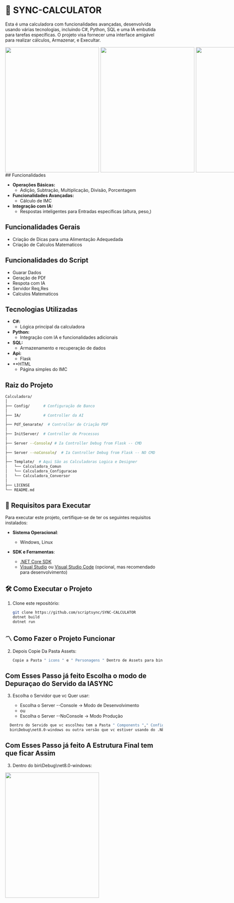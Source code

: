 # 🧮 SYNC-CALCULATOR

Esta é uma calculadora com funcionalidades avançadas, desenvolvida usando várias tecnologias, incluindo C#, Python, SQL e uma IA embutida para tarefas específicas. O projeto visa fornecer uma interface amigável para realizar cálculos, Armazenar, e Execultar.
<div style="display:flex;flex-direction:row;gap:0.3rem">
  <img src="https://github.com/scriptsync/SYNC-CALCULATOR/blob/main/Img/Interface.png?raw=true" alt="" width="300" height="400">
  <img src="https://github.com/scriptsync/SYNC-CALCULATOR/blob/main/Img/menu.png?raw=true" alt="" width="300" height="400">
  <img src="https://github.com/scriptsync/SYNC-CALCULATOR/blob/main/Img/imc.png?raw=true" alt="" width="300" height="400">
</div>
## Funcionalidades

- **Operações Básicas:**
  - Adição, Subtração, Multiplicação, Divisão, Porcentagem
- **Funcionalidades Avançadas:**
  - Cálculo de IMC
- **Integração com IA:**
  - Respostas inteligentes para Entradas específicas (altura, peso,)

## Funcionalidades Gerais
- Criação de Dicas para uma Alimentação Adequedada
- Criação de Calculos Matematicos 

## Funcionalidades do Script
- Guarar Dados
- Geração de PDf
- Respota com IA
- Servidor Req,Res
- Calculos Matematicos 

## Tecnologias Utilizadas

- **C#:**
  - Lógica principal da calculadora
- **Python:**
  - Integração com IA e funcionalidades adicionais
- **SQL:**
  - Armazenamento e recuperação de dados
- **Api:**
  - Flask
- **HTML
  - Página simples do IMC

## Raiz do Projeto
```bash
Calculadora/
│
├── Config/      # Configuração de Banco
│
├── IA/          # Controller da AI 
│
├── Pdf_Genarate/  # Controller de Criação PDF
│
├── InitServer/  # Controller de Processos
│
├── Server --Console/ # Ia Controller Debug from Flask -- CMD
│
├── Server --noConsole/  # Ia Controller Debug from Flask -- NO CMD
│
├── Template/  # Aqui São as Calculadoras Logica e Designer
│   └── Calculadora_Comun 
│   └── Calculadora_Configuracao
│   └── Calculadora_Conversor
│
├── LICENSE 
└── README.md                 
```
## 🚀 Requisitos para Executar

Para executar este projeto, certifique-se de ter os seguintes requisitos instalados:

- **Sistema Operacional**:
  - Windows, Linux

- **SDK e Ferramentas**:
  - [.NET Core SDK](https://dotnet.microsoft.com/download](https://dotnet.microsoft.com/en-us/download))
  - [Visual Studio](https://visualstudio.microsoft.com/pt-br/downloads/) ou [Visual Studio Code](https://code.visualstudio.com/) (opcional, mas recomendado para desenvolvimento)

## 🛠️ Como Executar o Projeto

1. Clone este repositório:

   ```bash
   git clone https://github.com/scriptsync/SYNC-CALCULATOR
   dotnet build
   dotnet run
   ```
## 〽️ Como Fazer o Projeto Funcionar

2. Depois Copie Da Pasta Assets:
    ```bash
    Copie a Pasta " icons " e " Personagens " Dentro de Assets para bin\Debug\net8.0-windows ou outra versão que vc estiver usando do .NET
   ```

## Com Esses Passo já feito Escolha o modo de Depuraçao do Servido da IASYNC
3. Escolha o Servidor que vc Quer usar:
   
   - Escolha o Server --Console -> Modo de Desenvolvimento
   - ou
   - Escolha o Server --NoConsole -> Modo Produção

  ```bash
    Dentro do Servido que vc escolheu tem a Pasta " Components "," Config.ini "," Servidor.exe " Copie essas 3 para o
    bin\Debug\net8.0-windows ou outra versão que vc estiver usando do .NET, Sem isso vc não poderar usa a IA
  ```

## Com Esses Passo já feito A Estrutura Final tem que ficar Assim
3. Dentro do bin\Debug\net8.0-windows:
<div style="display:flex;flex-direction:row;gap:0.3rem">
  <img src="https://github.com/scriptsync/SYNC-CALCULATOR/blob/main/Img/Estrutuar%20Final.png?raw=true" alt="" width="300" height="400">
</div>


